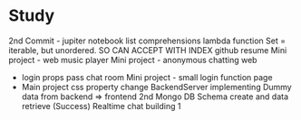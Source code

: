# Study

2nd Commit - jupiter notebook
list comprehensions
lambda function
Set = iterable, but unordered. SO CAN ACCEPT WITH INDEX
github resume
Mini project - web music player
Mini project - anonymous chatting web
  - login props pass chat room
Mini project - small login function page
  - Main project css property change
BackendServer implementing
Dummy data from backend => frontend 2nd
Mongo DB Schema create and data retrieve (Success)
Realtime chat building
1
